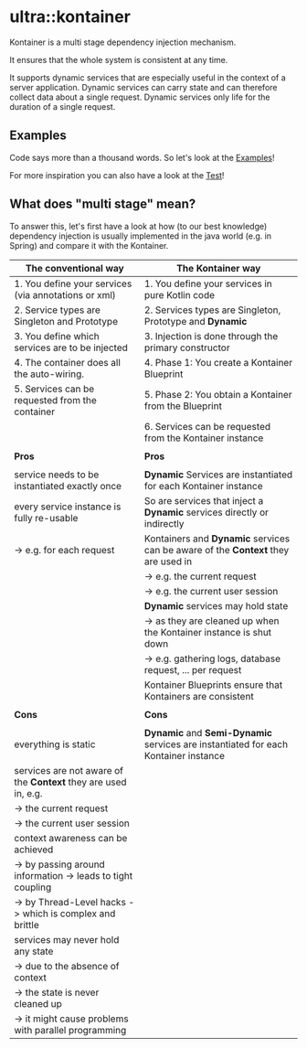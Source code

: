 # ultra::kontainer

Kontainer is a multi stage dependency injection mechanism.

It ensures that the whole system is consistent at any time.

It supports dynamic services that are especially useful in the context of a server application. Dynamic services can
carry state and can therefore collect data about a single request. Dynamic services only life for the duration of a
single request.

## Examples

Code says more than a thousand words. So let's look at the [Examples](docs/ultra::docs/index.md)!

For more inspiration you can also have a look at the [Test](src/test/kotlin)!

## What does "multi stage" mean?

To answer this, let's first have a look at how (to our best knowledge) dependency injection is usually implemented in
the java world (e.g. in Spring) and compare it with the Kontainer.

| The conventional way                                             | The Kontainer way                                                                      |
|------------------------------------------------------------------|----------------------------------------------------------------------------------------|
| 1. You define your services (via annotations or xml)             | 1. You define your services in pure Kotlin code                                        |
| 2. Service types are Singleton and Prototype                     | 2. Services types are Singleton, Prototype and **Dynamic**                             |
| 3. You define which services are to be injected                  | 3. Injection is done through the primary constructor                                   |    
| 4. The container does all the auto-wiring.                       | 4. Phase 1: You create a Kontainer Blueprint                                           |
| 5. Services can be requested from the container                  | 5. Phase 2: You obtain a Kontainer from the Blueprint                                  |
|                                                                  | 6. Services can be requested from the Kontainer instance                               |
|                                                                  |                                                                                        |   
| **Pros**                                                         | **Pros**                                                                               |
|                                                                  |                                                                                        |
| service needs to be instantiated exactly once                    | **Dynamic** Services are instantiated for each Kontainer instance                      |
| every service instance is fully re-usable                        | So are services that inject a **Dynamic** services directly or indirectly              |
| -> e.g. for each request                                         | Kontainers and **Dynamic** services can be aware of the **Context** they are used in   |
|                                                                  | -> e.g. the current request                                                            | 
|                                                                  | -> e.g. the current user session                                                       | 
|                                                                  | **Dynamic** services may hold state                                                    | 
|                                                                  | -> as they are cleaned up when the Kontainer instance is shut down                     | 
|                                                                  | -> e.g. gathering logs, database request, ... per request                              | 
|                                                                  | Kontainer Blueprints ensure that Kontainers are consistent                             | 
|                                                                  |                                                                                        |
| **Cons**                                                         | **Cons**                                                                               |
|                                                                  |                                                                                        |
| everything is static                                             | **Dynamic** and **Semi-Dynamic** services are instantiated for each Kontainer instance |
| services are not aware of the **Context** they are used in, e.g. |                                                                                        |   
| -> the current request                                           |                                                                                        |   
| -> the current user session                                      |                                                                                        |   
| context awareness can be achieved                                |                                                                                        |   
| -> by passing around information -> leads to tight coupling      |                                                                                        |   
| -> by Thread-Level hacks -> which is complex and brittle         |                                                                                        |   
| services may never hold any state                                |                                                                                        |   
| -> due to the absence of context                                 |                                                                                        |   
| -> the state is never cleaned up                                 |                                                                                        |   
| -> it might cause problems with parallel programming             |                                                                                        |   

